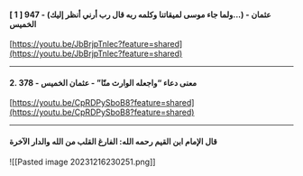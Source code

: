 #### [ 1 ] 947 - (ولما جاء موسى لميقاتنا وكلمه ربه قال رب أرني أنظر إليك...) - عثمان الخميس

[https://youtu.be/JbBrjpTnlec?feature=shared](https://youtu.be/JbBrjpTnlec?feature=shared)

---
#### 2. 378 - معنى دعاء “واجعله الوارث منّا” - عثمان الخميس

[https://youtu.be/CpRDPySboB8?feature=shared](https://youtu.be/CpRDPySboB8?feature=shared)

---
#### قال الإمام ابن القيم رحمه الله: الفارغ القلب من الله والدار الآخرة
![[Pasted image 20231216230251.png]]